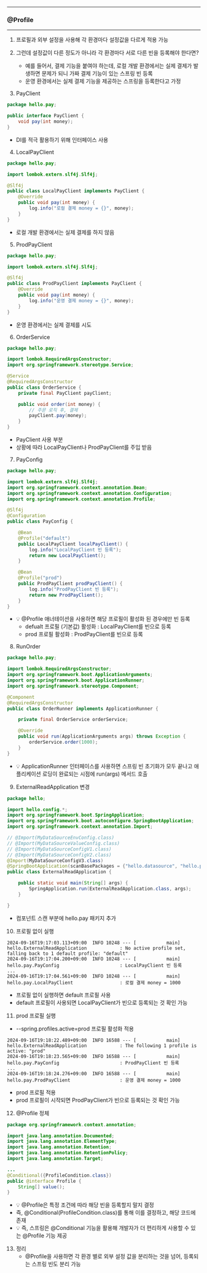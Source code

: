 -----
### @Profile
-----
1. 프로필과 외부 설정을 사용해 각 환경마다 설정값을 다르게 적용 가능
2. 그런데 설정값이 다른 정도가 아니라 각 환경마다 서로 다른 빈을 등록해야 한다면?
   - 예를 들어서, 결제 기능을 붙여야 하는데, 로컬 개발 환경에서는 실제 결제가 발생하면 문제가 되니 가짜 결제 기능이 있는 스프링 빈 등록
   - 운영 환경에서는 실제 결제 기능을 제공하는 스프링을 등록한다고 가정

3. PayClient
```java
package hello.pay;

public interface PayClient {
    void pay(int money);
}
```
  - DI를 적극 활용하기 위해 인터페이스 사용

4. LocalPayClient
```java
package hello.pay;

import lombok.extern.slf4j.Slf4j;

@Slf4j
public class LocalPayClient implements PayClient {
    @Override
    public void pay(int money) {
        log.info("로컬 결제 money = {}", money);
    }
}
```
  - 로컬 개발 환경에서는 실제 결제를 하지 않음

5. ProdPayClient
```java
package hello.pay;

import lombok.extern.slf4j.Slf4j;

@Slf4j
public class ProdPayClient implements PayClient {
    @Override
    public void pay(int money) {
        log.info("운영 결제 money = {}", money);
    }
}
```
  - 운영 환경에서는 실제 결제를 시도

6. OrderService
```java
package hello.pay;

import lombok.RequiredArgsConstructor;
import org.springframework.stereotype.Service;

@Service
@RequiredArgsConstructor
public class OrderService {
    private final PayClient payClient;

    public void order(int money) {
        // 주문 로직 후, 결제
        payClient.pay(money);
    }
}
```
  - PayClient 사용 부분
  - 상황에 따라 LocalPayClient나 ProdPayClient를 주입 받음

7. PayConfig
```java
package hello.pay;

import lombok.extern.slf4j.Slf4j;
import org.springframework.context.annotation.Bean;
import org.springframework.context.annotation.Configuration;
import org.springframework.context.annotation.Profile;

@Slf4j
@Configuration
public class PayConfig {

    @Bean
    @Profile("default")
    public LocalPayClient localPayClient() {
        log.info("LocalPayClient 빈 등록");
        return new LocalPayClient();
    }

    @Bean
    @Profile("prod")
    public ProdPayClient prodPayClient() {
        log.info("ProdPayClient 빈 등록");
        return new ProdPayClient();
    }
}
```
  - 💡 @Profile 애너테이션을 사용하면 해당 프로필이 활성화 된 경우에만 빈 등록
    + defualt 프로필 (기본값) 활성화 : LocalPayClient를 빈으로 등록
    + prod 프로필 활성화 : ProdPayClient를 빈으로 등록

8. RunOrder
```java
package hello.pay;

import lombok.RequiredArgsConstructor;
import org.springframework.boot.ApplicationArguments;
import org.springframework.boot.ApplicationRunner;
import org.springframework.stereotype.Component;

@Component
@RequiredArgsConstructor
public class OrderRunner implements ApplicationRunner {

    private final OrderService orderService;

    @Override
    public void run(ApplicationArguments args) throws Exception {
        orderService.order(1000);
    }
}
```
  - 💡 ApplicationRunner 인터페이스를 사용하면 스프링 빈 초기화가 모두 끝나고 애플리케이션 로딩이 완료되는 시점에 run(args) 메서드 호출
    
9. ExternalReadApplication 변경
```java
package hello;

import hello.config.*;
import org.springframework.boot.SpringApplication;
import org.springframework.boot.autoconfigure.SpringBootApplication;
import org.springframework.context.annotation.Import;

// @Import(MyDataSourceEnvConfig.class)
// @Import(MyDataSourceValueConfig.class)
// @Import(MyDataSourceConfigV1.class)
// @Import(MyDataSourceConfigV2.class)
@Import(MyDataSourceConfigV3.class)
@SpringBootApplication(scanBasePackages = {"hello.datasource", "hello.pay"})
public class ExternalReadApplication {

    public static void main(String[] args) {
        SpringApplication.run(ExternalReadApplication.class, args);
    }

}
```
  - 컴포넌트 스캔 부분에 hello.pay 패키지 추가

10. 프로필 없이 실행
```
2024-09-16T19:17:03.113+09:00  INFO 10248 --- [           main] hello.ExternalReadApplication            : No active profile set, falling back to 1 default profile: "default"
2024-09-16T19:17:04.200+09:00  INFO 10248 --- [           main] hello.pay.PayConfig                      : LocalPayClient 빈 등록
...
2024-09-16T19:17:04.561+09:00  INFO 10248 --- [           main] hello.pay.LocalPayClient                 : 로컬 결제 money = 1000
```
  - 프로필 없이 실행하면 default 프로필 사용
  - default 프로필이 사용되면 LocalPayClient가 빈으로 등록되는 것 확인 가능

11. prod 프로필 실행
  - --spring.profiles.active=prod 프로필 활성화 적용
```
2024-09-16T19:18:22.489+09:00  INFO 16588 --- [           main] hello.ExternalReadApplication            : The following 1 profile is active: "prod"
2024-09-16T19:18:23.565+09:00  INFO 16588 --- [           main] hello.pay.PayConfig                      : ProdPayClient 빈 등록
...
2024-09-16T19:18:24.276+09:00  INFO 16588 --- [           main] hello.pay.ProdPayClient                  : 운영 결제 money = 1000
```
  - prod 프로필 적용
  - prod 프로필이 시작되면 ProdPayClient가 빈으로 등록되는 것 확인 가능

12. @Profile 정체
```java
package org.springframework.context.annotation;

import java.lang.annotation.Documented;
import java.lang.annotation.ElementType;
import java.lang.annotation.Retention;
import java.lang.annotation.RetentionPolicy;
import java.lang.annotation.Target;

...
@Conditional({ProfileCondition.class})
public @interface Profile {
    String[] value();
}
```
  - 💡 @Profile은 특정 조건에 따라 해당 빈을 등록할지 말지 결정
  - 즉, @Conditional(ProfileCondition.class)를 통해 이를 결정하고, 해당 코드에 존재
  - 💡 즉, 스프링은 @Conditional 기능을 활용해 개발자가 더 편리하게 사용할 수 있는 @Profile 기능 제공

13. 정리
    - @Profile을 사용하면 각 환경 별로 외부 설정 값을 분리하는 것을 넘어, 등록되는 스프링 빈도 분리 가능
    
